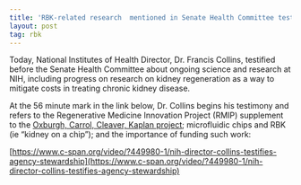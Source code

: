 ```yaml
---
title: 'RBK-related research  mentioned in Senate Health Committee testimony'
layout: post
tag: rbk
---
```


Today, National Institutes of Health Director, Dr. Francis Collins, testified before the Senate Health Committee about ongoing science and research at NIH, including progress on research on kidney regeneration as a way to mitigate costs in treating chronic kidney disease. 
 
At the 56 minute mark in the link below, Dr. Collins begins his testimony and refers to the Regenerative Medicine Innovation Project (RMIP) supplement to the [Oxburgh, Carrol, Cleaver, Kaplan project](https://www.rebuildingakidney.org/projects/progenitor-niche-signals/); microfluidic chips and RBK (ie “kidney on a chip”); and the importance of funding such work:
 
[https://www.c-span.org/video/?449980-1/nih-director-collins-testifies-agency-stewardship](https://www.c-span.org/video/?449980-1/nih-director-collins-testifies-agency-stewardship)
 


